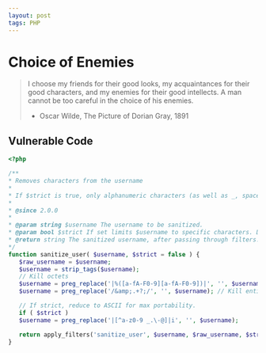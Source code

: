 ```yaml
---
layout: post
tags: PHP
---
```


# Choice of Enemies

> I choose my friends for their good looks, my acquaintances for their good characters, and my enemies for their good intellects. A man cannot be too careful in the choice of his enemies.
>
> - Oscar Wilde, The Picture of Dorian Gray, 1891

## Vulnerable Code

```php
<?php

/**
* Removes characters from the username
*
* If $strict is true, only alphanumeric characters (as well as _, space, ., -, @) are returned.
*
* @since 2.0.0
*
* @param string $username The username to be sanitized.
* @param bool $strict If set limits $username to specific characters. Default false.
* @return string The sanitized username, after passing through filters.
*/
function sanitize_user( $username, $strict = false ) {
   $raw_username = $username;
   $username = strip_tags($username);
   // Kill octets
   $username = preg_replace('|%([a-fA-F0-9][a-fA-F0-9])|', '', $username);
   $username = preg_replace('/&amp;.+?;/', '', $username); // Kill entities

   // If strict, reduce to ASCII for max portability.
   if ( $strict )
   $username = preg_replace('|[^a-z0-9 _.\-@]|i', '', $username);

   return apply_filters('sanitize_user', $username, $raw_username, $strict);
}
```
